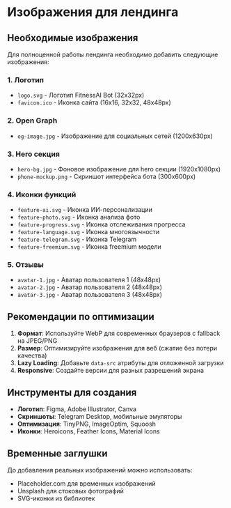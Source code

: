 # Изображения для лендинга

## Необходимые изображения

Для полноценной работы лендинга необходимо добавить следующие изображения:

### 1. Логотип
- `logo.svg` - Логотип FitnessAI Bot (32x32px)
- `favicon.ico` - Иконка сайта (16x16, 32x32, 48x48px)

### 2. Open Graph
- `og-image.jpg` - Изображение для социальных сетей (1200x630px)

### 3. Hero секция
- `hero-bg.jpg` - Фоновое изображение для hero секции (1920x1080px)
- `phone-mockup.png` - Скриншот интерфейса бота (300x600px)

### 4. Иконки функций
- `feature-ai.svg` - Иконка ИИ-персонализации
- `feature-photo.svg` - Иконка анализа фото
- `feature-progress.svg` - Иконка отслеживания прогресса
- `feature-language.svg` - Иконка многоязычности
- `feature-telegram.svg` - Иконка Telegram
- `feature-freemium.svg` - Иконка freemium модели

### 5. Отзывы
- `avatar-1.jpg` - Аватар пользователя 1 (48x48px)
- `avatar-2.jpg` - Аватар пользователя 2 (48x48px)
- `avatar-3.jpg` - Аватар пользователя 3 (48x48px)

## Рекомендации по оптимизации

1. **Формат**: Используйте WebP для современных браузеров с fallback на JPEG/PNG
2. **Размер**: Оптимизируйте изображения для веб (сжатие без потери качества)
3. **Lazy Loading**: Добавьте `data-src` атрибуты для отложенной загрузки
4. **Responsive**: Создайте версии для разных разрешений экрана

## Инструменты для создания

- **Логотип**: Figma, Adobe Illustrator, Canva
- **Скриншоты**: Telegram Desktop, мобильные эмуляторы
- **Оптимизация**: TinyPNG, ImageOptim, Squoosh
- **Иконки**: Heroicons, Feather Icons, Material Icons

## Временные заглушки

До добавления реальных изображений можно использовать:
- Placeholder.com для временных изображений
- Unsplash для стоковых фотографий
- SVG-иконки из библиотек
